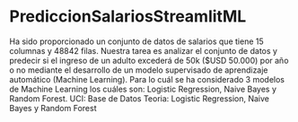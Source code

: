 # PrediccionSalariosStreamlitML
Ha sido proporcionado un conjunto de datos de salarios que tiene 15 columnas y 48842 filas. Nuestra tarea es analizar el conjunto de datos y predecir si el ingreso de un adulto excederá de 50k ($USD 50.000) por año o no mediante el desarrollo de un modelo supervisado de aprendizaje automático (Machine Learning). Para lo cuál se ha considerado 3 modelos de Machine Learning los cuáles son: Logistic Regression, Naive Bayes y Random Forest.  UCI: Base de Datos  Teoria: Logistic Regression, Naive Bayes y Random Forest
